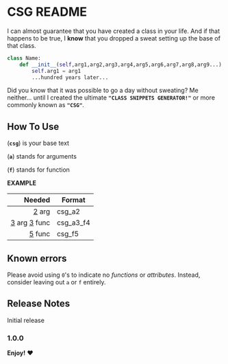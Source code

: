# CSG README

I can almost guarantee that you have created a class in your life. And if that happens to be true, I **know** that you dropped a sweat setting up the base of that class. 
```python
class Name:
    def __init__(self,arg1,arg2,arg3,arg4,arg5,arg6,arg7,arg8,arg9...):
        self.arg1 = arg1
        ...hundred years later...
```
Did you know that it was possible to go a day without sweating? Me neither... until I created the ultimate **`"CLASS SNIPPETS GENERATOR!"`** or more commonly known as **`"CSG"`**.
## How To Use

(**`csg`**) is your base text 

(**`a`**) stands for arguments

(**`f`**) stands for function

**EXAMPLE**

| Needed |  Format |   
| ------:|---------------------------------------------------   
| <u>2</u> arg |  csg_a2 |
| <u>3</u> arg <u>3</u> func |  csg_a3_f4 |   
| <u>5</u> func |  csg_f5 |   
          
## Known errors

Please avoid using `0`'s to indicate no *functions* or *attributes*. 
Instead, consider leaving out `a` or `f` entirely. 

## Release Notes

Initial release

### 1.0.0

**Enjoy!** :heart:

